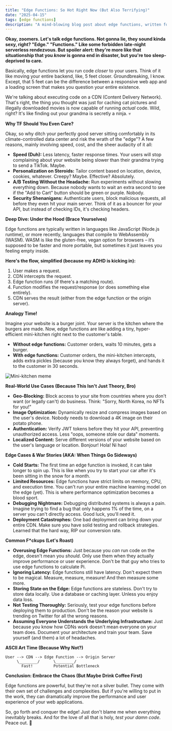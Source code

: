 ```yaml
---
title: "Edge Functions: So Hot Right Now (But Also Terrifying)"
date: "2025-04-15"
tags: [edge functions]
description: "A mind-blowing blog post about edge functions, written for chaotic Gen Z engineers."
---
```


**Okay, zoomers. Let's talk edge functions. Not gonna lie, they sound kinda sexy, right? "Edge." "Functions." Like some forbidden late-night serverless rendezvous. But spoiler alert: they're more like that situationship that you *know* is gonna end in disaster, but you're too sleep-deprived to care.**

Basically, edge functions let you run code *closer* to your users. Think of it like moving your entire backend, like, 5 feet closer. Groundbreaking, I know. Except, that 5 feet can be the difference between a responsive web app and a loading screen that makes you question your entire existence.

We're talking about executing code on a CDN (Content Delivery Network). That's right, the thing you thought was just for caching cat pictures and illegally downloaded movies is now capable of running *actual* code. Wild, right? It's like finding out your grandma is secretly a ninja. 💀

**Why TF Should You Even Care?**

Okay, so why ditch your perfectly good server sitting comfortably in its climate-controlled data center and risk the wrath of the "edge"? A few reasons, mainly involving speed, cost, and the sheer audacity of it all:

*   **Speed (Duh):** Less latency, faster response times. Your users will stop complaining about your website being slower than their grandma trying to send a TikTok. Maybe.
*   **Personalization on Steroids:** Tailor content based on location, device, cookies, whatever. Creepy? Maybe. Effective? Absolutely.
*   **A/B Testing Without the Headache:** Run experiments without slowing everything down. Because nobody wants to wait an extra second to see if the "Add to Cart" button should be green or purple. Nobody.
*   **Security Shenanigans:** Authenticate users, block malicious requests, all before they even hit your main server. Think of it as a bouncer for your API, but instead of checking IDs, it's checking headers.

**Deep Dive: Under the Hood (Brace Yourselves)**

Edge functions are typically written in languages like JavaScript (Node.js runtime), or more recently, languages that compile to WebAssembly (WASM). WASM is like the gluten-free, vegan option for browsers – it’s supposed to be faster and more portable, but sometimes it just leaves you feeling empty inside.

**Here's the flow, simplified (because my ADHD is kicking in):**

1.  User makes a request.
2.  CDN intercepts the request.
3.  Edge function runs (if there's a matching route).
4.  Function modifies the request/response (or does something else entirely).
5.  CDN serves the result (either from the edge function or the origin server).

**Analogy Time!**

Imagine your website is a burger joint. Your server is the kitchen where the burgers are made. Now, edge functions are like adding a tiny, hyper-efficient mini-kitchen right next to the customer's table.

*   **Without edge functions:** Customer orders, waits 10 minutes, gets a burger.
*   **With edge functions:** Customer orders, the mini-kitchen intercepts, adds extra pickles (because you know they always forget), and hands it to the customer in 30 seconds.

![Mini-kitchen meme](https://i.kym-cdn.com/photos/images/newsfeed/001/531/381/b2a.jpg)

**Real-World Use Cases (Because This Isn't Just Theory, Bro)**

*   **Geo-Blocking:** Block access to your site from countries where you don't want (or legally can't) do business. Think: "Sorry, North Korea, no NFTs for you!"
*   **Image Optimization:** Dynamically resize and compress images based on the user's device. Nobody needs to download a 4K image on their potato phone.
*   **Authentication:** Verify JWT tokens before they hit your API, preventing unauthorized access. Less "oops, someone stole our data" moments.
*   **Localized Content:** Serve different versions of your website based on the user's language or location. Bonjour! Hola! Ni hao!

**Edge Cases & War Stories (AKA: When Things Go Sideways)**

*   **Cold Starts:** The first time an edge function is invoked, it can take longer to spin up. This is like when you try to start your car after it's been sitting in the snow for a month.
*   **Limited Resources:** Edge functions have strict limits on memory, CPU, and execution time. You can't run your entire machine learning model on the edge (yet). This is where performance optimization becomes a blood sport.
*   **Debugging Nightmare:** Debugging distributed systems is always a pain. Imagine trying to find a bug that only happens 1% of the time, on a server you can't directly access. Good luck, you'll need it.
*   **Deployment Catastrophes:** One bad deployment can bring down your entire CDN. Make sure you have solid testing and rollback strategies. Learned that the hard way, RIP our conversion rate.

**Common F*ckups (Let's Roast)**

*   **Overusing Edge Functions:** Just because you *can* run code on the edge, doesn't mean you *should*. Only use them when they actually improve performance or user experience. Don't be that guy who tries to use edge functions to calculate Pi.
*   **Ignoring Latency:** Edge functions still have latency. Don't expect them to be magical. Measure, measure, measure! And then measure some more.
*   **Storing State on the Edge:** Edge functions are stateless. Don't try to store data locally. Use a database or caching layer. Unless you enjoy data loss.
*   **Not Testing Thoroughly:** Seriously, test your edge functions before deploying them to production. Don't be the reason your website is trending on Twitter for all the wrong reasons.
*   **Assuming Everyone Understands the Underlying Infrastructure:** Just because *you* know how CDNs work doesn't mean everyone on your team does. Document your architecture and train your team. Save yourself (and them) a lot of headaches.

**ASCII Art Time (Because Why Not?)**

```
User --> CDN --> Edge Function --> Origin Server
     \________/      \________/
       Fast!         Potential Bottleneck
```

**Conclusion: Embrace the Chaos (But Maybe Drink Coffee First)**

Edge functions are powerful, but they're not a silver bullet. They come with their own set of challenges and complexities. But if you're willing to put in the work, they can dramatically improve the performance and user experience of your web applications.

So, go forth and conquer the edge! Just don't blame me when everything inevitably breaks. And for the love of all that is holy, *test your damn code*. Peace out. 🙏
